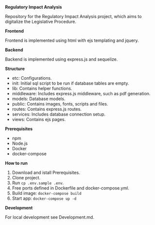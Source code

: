 **Regulatory Impact Analysis**

Repository for the Regulatory Impact Analysis project, which aims to digitalize the Legislative Procedure.

**Frontend**

Frontend is implemented using html with ejs templating and jquery.

**Backend**

Backend is implemented using express.js and sequelize.

**Structure**

- etc: Configurations.
- init: Initial sql script to be run if database tables are empty.
- lib: Contains helper functions.
- middleware: Includes express.js middleware, such as pdf generation.
- models: Database models.
- public: Contains images, fonts, scripts and files.
- routes: Contains express.js routes.
- services: Includes database connection setup.
- views: Contains ejs pages. 

**Prerequisites**

- npm
- Node.js
- Docker 
- docker-compose

**How to run**

1. Download and istall Prerequisites.
2. Clone project.
3. Run `cp .env.sample .env`.
4. Free ports defined in Dockerfile and docker-compose.yml.
5. Build image: 
`docker-compose build`
6. Start app:
`docker-compose up -d`

**Development**

For local development see Development.md.
